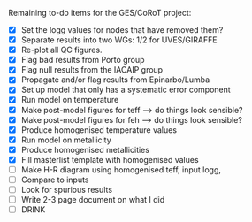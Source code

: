 Remaining to-do items for the GES/CoRoT project:
 - [X] Set the logg values for nodes that have removed them?
 - [X] Separate results into two WGs: 1/2 for UVES/GIRAFFE
 - [X] Re-plot all QC figures.
 - [X] Flag bad results from Porto group
 - [X] Flag null results from the IACAIP group
 - [X] Propagate and/or flag results from Epinarbo/Lumba
 - [X] Set up model that only has a systematic error component
 - [X] Run model on temperature
 - [X] Make post-model figures for teff --> do things look sensible?
 - [X] Make post-model figures for feh --> do things look sensible?
 - [X] Produce homogenised temperature values
 - [X] Run model on metallicity
 - [X] Produce homogenised metallicities
 - [X] Fill masterlist template with homogenised values
 - [ ] Make H-R diagram using homogenised teff, input logg,
 - [ ] Compare to inputs
 - [ ] Look for spurious results
 - [ ] Write 2-3 page document on what I did
 - [ ] DRINK
